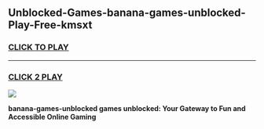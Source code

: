 
## Unblocked-Games-banana-games-unblocked-Play-Free-kmsxt
<h3>
<a href="https://premium76.site?title=banana-games-unblocked&ref=12A">CLICK TO PLAY</a></h3>
<hr>

<h3>
<a href="https://premium76.site?title=banana-games-unblocked&ref=12A">CLICK 2 PLAY</a>
  
</h3>

<a href="https://premium76.site?title=banana-games-unblocked&ref=12A"><img src="https://clearcache.store/games.png"></a>


**banana-games-unblocked games unblocked: Your Gateway to Fun and Accessible Online Gaming**
